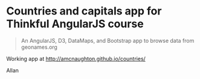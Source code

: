# Countries and capitals app for Thinkful AngularJS course

>An AngularJS, D3, DataMaps, and Bootstrap app to browse data from geonames.org

Working app at http://amcnaughton.github.io/countries/

Allan
